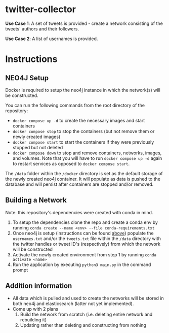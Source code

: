 # twitter-collector

**Use Case 1**: A set of tweets is provided - create a network consisting of the tweets' authors and their followers.  
  
**Use Case 2**: A list of usernames is provided. 

# Instructions  
  
## NEO4J Setup
Docker is required to setup the neo4j instance in which the network(s) will be constructed.  
  
You can run the following commands from the root directory of the repository:  
- `docker compose up -d`  to create the necessary images and start containers
- `docker compose stop`   to stop the containers (but not remove them or newly created images)
- `docker compose start`  to start the containers if they were previously stopped but not deleted
- `docker compose down`   to stop and remove containers, networks, images, and volumes. Note that you will have to run `docker compose up -d` again to restart services as opposed to `docker compose start`.  
  
The `/data` folder within the `/docker` directory is set as the default storage of the newly created neo4j container. It will populate as data is pushed to the database and will persist after containers are stopped and/or removed.  

## Building a Network
Note: this repository's dependencies were created with conda in mind.  

1. To setup the dependencies clone the repo and create a conda env by running `conda create --name <env> --file conda-requirements.txt`  
2. Once neo4j is setup (instructions can be found [above](#neo4j-setup)) populate the `usernames.txt` and/or the `tweets.txt` file within the `/data` directory with the twitter handles or tweet ID's (respectively) from which the network will be constructed  
3. Activate the newly created environment from step 1 by running `conda activate <name>` 
4. Run the application by executing `python3 main.py` in the command prompt
  
## Addition information
- All data which is pulled and used to create the networks will be stored in both neo4j and elasticsearch (latter not yet implemented).
- Come up with 2 plans
  1. Build the network from scratch (i.e. deleting entire network and rebuilding it)
  2. Updating rather than deleting and constructing from nothing
